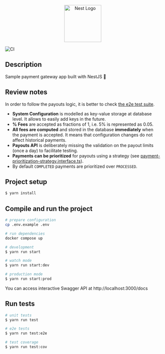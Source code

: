 <p align="center">
  <a href="http://nestjs.com/" target="blank"><img src="https://nestjs.com/img/logo-small.svg" width="120" alt="Nest Logo" /></a>
</p>

![CI](https://github.com/shapiy/payments/actions/workflows/ci.yaml/badge.svg)

## Description

Sample payment gateway app built with NestJS 💸

## Review notes

In order to follow the payouts logic, it is better to check [the e2e test suite](test/app.e2e-spec.ts).

- **System Configuration** is modelled as key-value storage at database level. It allows to easily add keys in the future.
- **% Fees** are accepted as fractions of 1, i.e. 5% is represented as 0.05. 
- **All fees are computed** and stored in the database **immediately** when the payment is accepted. It means that configuration
  changes do not affect historical payments.
- **Payouts API** is deliberately missing the validation on the payout limits (once a day) to facilitate testing.
- **Payments can be prioritized** for payouts using a strategy (see [payment-prioritization-strategy.interface.ts](src/payout/strategies/payment-prioritization-strategy.interface.ts)).
- By default `COMPLETED` payments are prioritized over `PROCESSED`.

## Project setup

```bash
$ yarn install
```

## Compile and run the project

```bash
# prepare configuration
cp .env.example .env

# run dependencies
docker compose up

# development
$ yarn run start

# watch mode
$ yarn run start:dev

# production mode
$ yarn run start:prod
```

You can access interactive Swagger API at http://localhost:3000/docs

## Run tests

```bash
# unit tests
$ yarn run test

# e2e tests
$ yarn run test:e2e

# test coverage
$ yarn run test:cov
```
